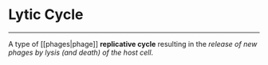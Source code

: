 # Lytic Cycle
---
A type of [[phages|phage]] **replicative cycle** resulting in the *release of new phages by lysis (and death) of the host cell*.